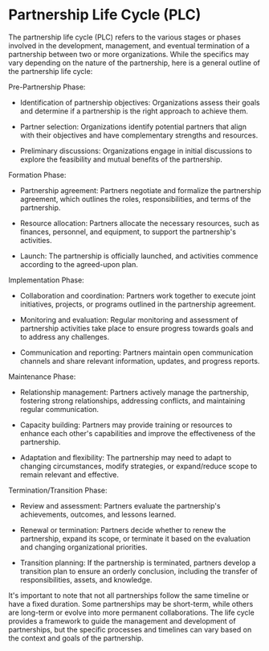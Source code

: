 # Partnership Life Cycle (PLC)

The partnership life cycle (PLC) refers to the various stages or phases involved in the development, management, and eventual termination of a partnership between two or more organizations. While the specifics may vary depending on the nature of the partnership, here is a general outline of the partnership life cycle:

Pre-Partnership Phase:

* Identification of partnership objectives: Organizations assess their goals and determine if a partnership is the right approach to achieve them.

* Partner selection: Organizations identify potential partners that align with their objectives and have complementary strengths and resources.

* Preliminary discussions: Organizations engage in initial discussions to explore the feasibility and mutual benefits of the partnership.

Formation Phase:

* Partnership agreement: Partners negotiate and formalize the partnership agreement, which outlines the roles, responsibilities, and terms of the partnership.

* Resource allocation: Partners allocate the necessary resources, such as finances, personnel, and equipment, to support the partnership's activities.

* Launch: The partnership is officially launched, and activities commence according to the agreed-upon plan.

Implementation Phase:

* Collaboration and coordination: Partners work together to execute joint initiatives, projects, or programs outlined in the partnership agreement.

* Monitoring and evaluation: Regular monitoring and assessment of partnership activities take place to ensure progress towards goals and to address any challenges.

* Communication and reporting: Partners maintain open communication channels and share relevant information, updates, and progress reports.

Maintenance Phase:

* Relationship management: Partners actively manage the partnership, fostering strong relationships, addressing conflicts, and maintaining regular communication.

* Capacity building: Partners may provide training or resources to enhance each other's capabilities and improve the effectiveness of the partnership.

* Adaptation and flexibility: The partnership may need to adapt to changing circumstances, modify strategies, or expand/reduce scope to remain relevant and effective.

Termination/Transition Phase:

* Review and assessment: Partners evaluate the partnership's achievements, outcomes, and lessons learned.

* Renewal or termination: Partners decide whether to renew the partnership, expand its scope, or terminate it based on the evaluation and changing organizational priorities.

* Transition planning: If the partnership is terminated, partners develop a transition plan to ensure an orderly conclusion, including the transfer of responsibilities, assets, and knowledge.

It's important to note that not all partnerships follow the same timeline or have a fixed duration. Some partnerships may be short-term, while others are long-term or evolve into more permanent collaborations. The life cycle provides a framework to guide the management and development of partnerships, but the specific processes and timelines can vary based on the context and goals of the partnership.
